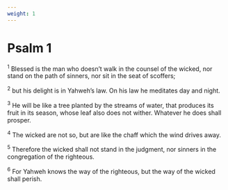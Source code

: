 ```yaml
---
weight: 1
---
```


# Psalm 1

<sup>1</sup> Blessed is the man who doesn’t walk in the counsel of the wicked, nor stand on the path of sinners, nor sit in the seat of scoffers; 

<sup>2</sup> but his delight is in Yahweh’s law. On his law he meditates day and night. 

<sup>3</sup> He will be like a tree planted by the streams of water, that produces its fruit in its season, whose leaf also does not wither. Whatever he does shall prosper. 

<sup>4</sup> The wicked are not so, but are like the chaff which the wind drives away. 

<sup>5</sup> Therefore the wicked shall not stand in the judgment, nor sinners in the congregation of the righteous. 

<sup>6</sup> For Yahweh knows the way of the righteous, but the way of the wicked shall perish. 


